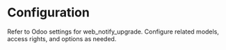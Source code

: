 # Configuration

Refer to Odoo settings for web_notify_upgrade. Configure related models, access rights, and options as needed.
